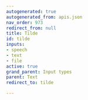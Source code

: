 ```yaml
---
autogenerated: true
autogenerated_from: apis.json
nav_order: 973
redirect_from: null
title: Tilde
id: tilde
inputs:
- speech
- text
- file
active: true
grand_parent: Input types
parent: Text
redirect_to: tilde

---
```


